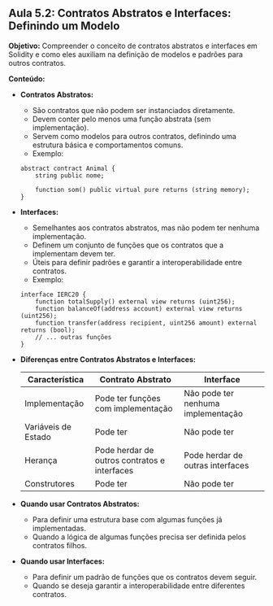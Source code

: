 ## Aula 5.2: Contratos Abstratos e Interfaces: Definindo um Modelo

**Objetivo:**  Compreender o conceito de contratos abstratos e interfaces em Solidity e como eles auxiliam na definição de modelos e padrões para outros contratos.

**Conteúdo:**

- **Contratos Abstratos:**
    - São contratos que não podem ser instanciados diretamente.
    - Devem conter pelo menos uma função abstrata (sem implementação).
    - Servem como modelos para outros contratos, definindo uma estrutura básica e comportamentos comuns.
    - Exemplo:

    ```solidity
    abstract contract Animal {
        string public nome;

        function som() public virtual pure returns (string memory);
    }
    ```

- **Interfaces:**
    - Semelhantes aos contratos abstratos, mas não podem ter nenhuma implementação.
    - Definem um conjunto de funções que os contratos que a implementam devem ter.
    - Úteis para definir padrões e garantir a interoperabilidade entre contratos.
    - Exemplo:

    ```solidity
    interface IERC20 {
        function totalSupply() external view returns (uint256);
        function balanceOf(address account) external view returns (uint256);
        function transfer(address recipient, uint256 amount) external returns (bool);
        // ... outras funções
    }
    ```

- **Diferenças entre Contratos Abstratos e Interfaces:**

    | Característica | Contrato Abstrato | Interface |
    |---|---|---|
    | Implementação | Pode ter funções com implementação | Não pode ter nenhuma implementação |
    | Variáveis de Estado | Pode ter | Não pode ter |
    | Herança | Pode herdar de outros contratos e interfaces | Pode herdar de outras interfaces |
    | Construtores | Pode ter | Não pode ter |

- **Quando usar Contratos Abstratos:**
    - Para definir uma estrutura base com algumas funções já implementadas.
    - Quando a lógica de algumas funções precisa ser definida pelos contratos filhos.

- **Quando usar Interfaces:**
    - Para definir um padrão de funções que os contratos devem seguir.
    - Quando se deseja garantir a interoperabilidade entre diferentes contratos.

